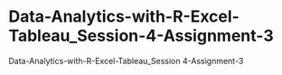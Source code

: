 # Data-Analytics-with-R-Excel-Tableau_Session-4-Assignment-3
Data-Analytics-with-R-Excel-Tableau_Session 4-Assignment-3

